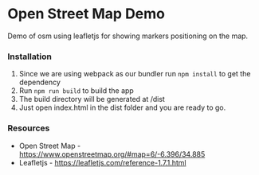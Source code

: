 # Open Street Map Demo
 Demo of osm using leafletjs for showing markers positioning on the map. 

### Installation
1. Since we are using webpack as our bundler run `npm install` to get the dependency
2. Run `npm run build` to build the app
3. The build directory will be generated at /dist
3. Just open index.html in the dist folder and you are ready to go.

### Resources
* Open Street Map - https://www.openstreetmap.org/#map=6/-6.396/34.885
* Leafletjs - https://leafletjs.com/reference-1.7.1.html
 
